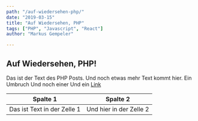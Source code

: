 ```yaml
---
path: "/auf-wiedersehen-php/"
date: "2019-03-15"
title: "Auf Wiedersehen, PHP"
tags: ["PHP", "Javascript", "React"]
author: "Markus Gempeler"

---
```


## Auf Wiedersehen, PHP!
Das ist der Text des PHP Posts. Und noch etwas mehr Text kommt hier.
Ein Umbruch
Und noch einer
Und ein [Link](https://www.google.com)

|Spalte 1| Spalte 2 |
|--|--|
| Das ist Text in der Zelle 1 | Und hier in der Zelle 2 |
<!--stackedit_data:
eyJoaXN0b3J5IjpbLTE2MDg0Njk5MzFdfQ==
-->
